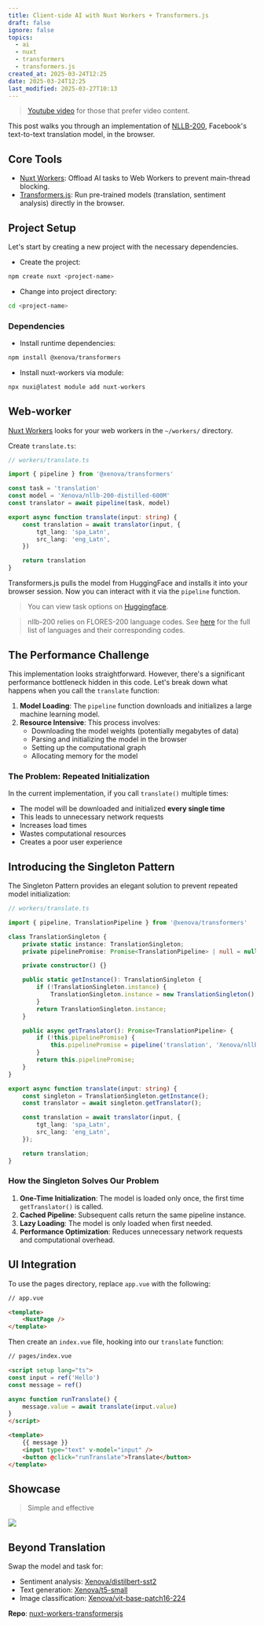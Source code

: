 ```yaml
---
title: Client-side AI with Nuxt Workers + Transformers.js
draft: false
ignore: false
topics:
  - ai
  - nuxt
  - transformers
  - transformers.js
created_at: 2025-03-24T12:25
date: 2025-03-24T12:25
last_modified: 2025-03-27T10:13
---
```


> [Youtube video](https://www.youtube.com/watch?v=bV6MlWpS9-0) for those that prefer video content.

This post walks you through an implementation of [NLLB-200](https://huggingface.co/Xenova/nllb-200-distilled-600M), Facebook's text-to-text translation model, in the browser.

## Core Tools

- [Nuxt Workers](https://github.com/danielroe/nuxt-workers): Offload AI tasks to Web Workers to prevent main-thread blocking.
- [Transformers.js](https://github.com/huggingface/transformers.js/): Run pre-trained models (translation, sentiment analysis) directly in the browser.

## Project Setup

Let's start by creating a new project with the necessary dependencies.

- Create the project:

```bash
npm create nuxt <project-name>
```

- Change into project directory:

```bash
cd <project-name>
```
### Dependencies

- Install runtime dependencies:

```bash
npm install @xenova/transformers
```

- Install nuxt-workers via module:

```bash
npx nuxi@latest module add nuxt-workers
```

## Web-worker

[Nuxt Workers](https://github.com/danielroe/nuxt-workers) looks for your web workers in the `~/workers/` directory.

Create `translate.ts`:

```ts
// workers/translate.ts

import { pipeline } from '@xenova/transformers'

const task = 'translation'
const model = 'Xenova/nllb-200-distilled-600M'
const translator = await pipeline(task, model)

export async function translate(input: string) {
    const translation = await translator(input, {
        tgt_lang: 'spa_Latn',
        src_lang: 'eng_Latn',
    })

    return translation
}

```

Transformers.js pulls the model from HuggingFace and installs it into your browser session. Now you can interact with it via the `pipeline` function.

> You can view task options on [Huggingface](https://huggingface.co/tasks). 

> nllb-200 relies on FLORES-200 language codes. See [here](https://github.com/facebookresearch/flores/blob/main/flores200/README.md#languages-in-flores-200) for the full list of languages and their corresponding codes.

## The Performance Challenge

This implementation looks straightforward. However, there's a significant performance bottleneck hidden in this code. Let's break down what happens when you call the `translate` function:

1. **Model Loading**: The `pipeline` function downloads and initializes a large machine learning model.
2. **Resource Intensive**: This process involves:
    - Downloading the model weights (potentially megabytes of data)
    - Parsing and initializing the model in the browser
    - Setting up the computational graph
    - Allocating memory for the model

### The Problem: Repeated Initialization

In the current implementation, if you call `translate()` multiple times:

- The model will be downloaded and initialized **every single time**
- This leads to unnecessary network requests
- Increases load times
- Wastes computational resources
- Creates a poor user experience

## Introducing the Singleton Pattern

The Singleton Pattern provides an elegant solution to prevent repeated model initialization:

```ts
// workers/translate.ts

import { pipeline, TranslationPipeline } from '@xenova/transformers'

class TranslationSingleton {
    private static instance: TranslationSingleton;
    private pipelinePromise: Promise<TranslationPipeline> | null = null;

    private constructor() {}

    public static getInstance(): TranslationSingleton {
        if (!TranslationSingleton.instance) {
            TranslationSingleton.instance = new TranslationSingleton();
        }
        return TranslationSingleton.instance;
    }

    public async getTranslator(): Promise<TranslationPipeline> {
        if (!this.pipelinePromise) {
            this.pipelinePromise = pipeline('translation', 'Xenova/nllb-200-distilled-600M') as Promise<TranslationPipeline>;
        }
        return this.pipelinePromise;
    }
}

export async function translate(input: string) {
    const singleton = TranslationSingleton.getInstance();
    const translator = await singleton.getTranslator();

    const translation = await translator(input, {
        tgt_lang: 'spa_Latn',
        src_lang: 'eng_Latn',
    });

    return translation;
}
```

### How the Singleton Solves Our Problem

1. **One-Time Initialization**: The model is loaded only once, the first time `getTranslator()` is called.
2. **Cached Pipeline**: Subsequent calls return the same pipeline instance.
3. **Lazy Loading**: The model is only loaded when first needed.
4. **Performance Optimization**: Reduces unnecessary network requests and computational overhead.

## UI Integration

To use the pages directory, replace `app.vue` with the following:

```html
// app.vue

<template>
    <NuxtPage />
</template>
```

Then create an `index.vue` file, hooking into our `translate` function:

```html
// pages/index.vue

<script setup lang="ts">
const input = ref('Hello')
const message = ref()

async function runTranslate() {
    message.value = await translate(input.value)
}
</script>

<template>
    {{ message }}
    <input type="text" v-model="input" />
    <button @click="runTranslate">Translate</button>
</template>
```

## Showcase

> Simple and effective

![](https://i.imgur.com/E1Euk2X.gif)

## Beyond Translation

Swap the model and task for:

- Sentiment analysis: [Xenova/distilbert-sst2](https://huggingface.co/Xenova/distilbert-base-uncased-finetuned-sst-2-english)
- Text generation: [Xenova/t5-small](https://huggingface.co/Xenova/t5-small)
- Image classification: [Xenova/vit-base-patch16-224](https://huggingface.co/Xenova/vit-base-patch16-224)

**Repo**: [nuxt-workers-transformersjs](https://github.com/CodyBontecou/nuxt-workers-transformersjs)
